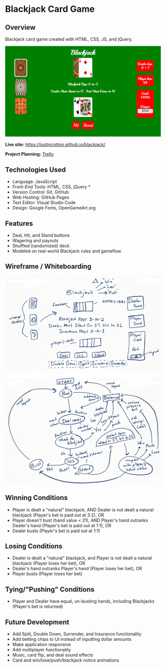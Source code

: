 # Blackjack Card Game
## Overview

Blackjack card game created with HTML, CSS, JS, and jQuery.

![Screenshot](https://github.com/JustinCotton/blackjack/blob/master/BlackjackScreenshot.JPG)

**Live site:** <https://justincotton.github.io/blackjack/>

**Project Planning:** [Trello](https://trello.com/b/51TjK5Yf/sei21-blackjack)

## Technologies Used

  * Language: JavaScript
  * Front-End Tools: HTML, CSS, jQuery  * 
  * Version Control: Git, GitHub
  * Web Hosting: GitHub Pages
  * Text Editor: Visual Studio Code
  * Design: Google Fonts, OpenGameArt.org


## Features

  * Deal, Hit, and Stand buttons
  * Wagering and payouts
  * Shuffled (randomized) deck
  * Modeled on real-world Blackjack rules and gameflow


## Wireframe / Whiteboarding

![Wireframe](https://github.com/JustinCotton/blackjack/blob/master/BlackjackWireframe.png)

![Whiteboarding](https://github.com/JustinCotton/blackjack/blob/master/BlackjackWhiteboard.png)

## Winning Conditions

   * Player is dealt a "natural" blackjack, AND
   Dealer is not dealt a natural blackjack (Player's bet is paid out at 3:2), OR   
   * Player doesn't bust (hand value < 21), AND Player's hand outranks Dealer's hand (Player's bet is paid out at 1:1), OR   
   * Dealer busts (Player's bet is paid out at 1:1)

## Losing Conditions

   * Dealer is dealt a "natural" blackjack, and Player is not dealt a natural blackjack (Player loses her bet), OR   
   * Dealer's hand outranks Player's hand (Player loses her bet), OR   
   * Player busts (Player loses her bet)

## Tying/"Pushing" Conditions

   * Player and Dealer have equal, un-busting hands, including Blackjacks (Player's bet is returned)

## Future Development

  * Add Split, Double Down, Surrender, and Insurance functionality
  * Add betting chips to UI instead of inputting dollar amounts
  * Make application responsive
  * Add multiplayer functionality
  * Music, card flip, and deal sound effects
  * Card and win/lose/push/blackjack notice animations
  